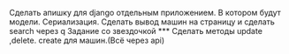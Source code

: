 Сделать апишку для django отдельным приложением.
В котором будут модели.
Сериализация.
Сделать вывод машин на страницу
и сделать search через q
Задание со звездочкой *** Сделать методы update ,delete. create для машин.(Всё через api)